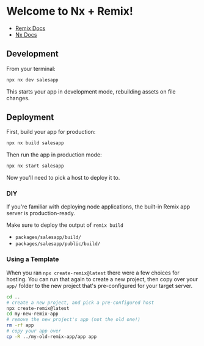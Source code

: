 # Welcome to Nx + Remix!

-   [Remix Docs](https://remix.run/docs)
-   [Nx Docs](https://nx.dev)

## Development

From your terminal:

```sh
npx nx dev salesapp
```

This starts your app in development mode, rebuilding assets on file changes.

## Deployment

First, build your app for production:

```sh
npx nx build salesapp
```

Then run the app in production mode:

```sh
npx nx start salesapp
```

Now you'll need to pick a host to deploy it to.

### DIY

If you're familiar with deploying node applications, the built-in Remix app server is production-ready.

Make sure to deploy the output of `remix build`

-   `packages/salesapp/build/`
-   `packages/salesapp/public/build/`

### Using a Template

When you ran `npx create-remix@latest` there were a few choices for hosting. You can run that again to create a new project, then copy over your `app/` folder to the new project that's pre-configured for your target server.

```sh
cd ..
# create a new project, and pick a pre-configured host
npx create-remix@latest
cd my-new-remix-app
# remove the new project's app (not the old one!)
rm -rf app
# copy your app over
cp -R ../my-old-remix-app/app app
```
